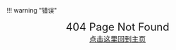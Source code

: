 !!! warning "错误"
    <div style="text-align: center; font-size:24px"  markdown="1">
     404 Page Not Found
    </div><div style="text-align: center; font-size:16px"  markdown="1">
     [点击这里回到主页](https://zhengliangduanfang.github.io/hmpg_mkdocs/)
    </div>
    